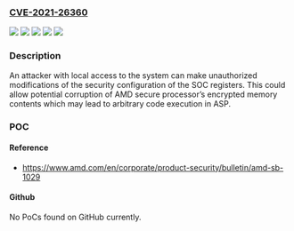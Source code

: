 ### [CVE-2021-26360](https://cve.mitre.org/cgi-bin/cvename.cgi?name=CVE-2021-26360)
![](https://img.shields.io/static/v1?label=Product&message=AMD%20Radeon%20RX%206000%20Series%20%26%20PRO%20W6000%20Series&color=blue)
![](https://img.shields.io/static/v1?label=Version&message=AMD%20Radeon%20Pro%20Software%20Enterprise%20&color=brightgreen)
![](https://img.shields.io/static/v1?label=Version&message=AMD%20Radeon%20Software%20&color=brightgreen)
![](https://img.shields.io/static/v1?label=Version&message=Enterprise%20Driver%20&color=brightgreen)
![](https://img.shields.io/static/v1?label=Vulnerability&message=TBD&color=brightgreen)

### Description

An attacker with local access to the system can make unauthorized modifications of the security configuration of the SOC registers. This could allow potential corruption of AMD secure processor’s encrypted memory contents which may lead to arbitrary code execution in ASP.

### POC

#### Reference
- https://www.amd.com/en/corporate/product-security/bulletin/amd-sb-1029

#### Github
No PoCs found on GitHub currently.

